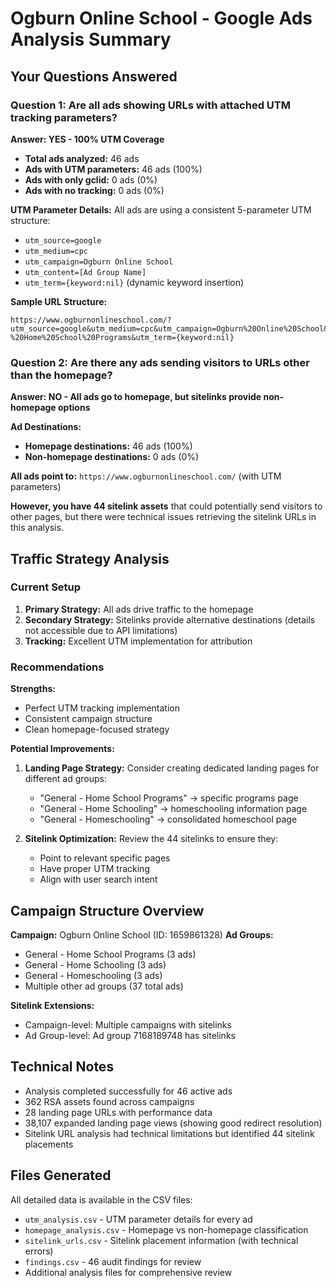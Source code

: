 # Ogburn Online School - Google Ads Analysis Summary

## Your Questions Answered

### Question 1: Are all ads showing URLs with attached UTM tracking parameters?

**Answer: YES - 100% UTM Coverage**

- **Total ads analyzed:** 46 ads
- **Ads with UTM parameters:** 46 ads (100%)
- **Ads with only gclid:** 0 ads (0%)
- **Ads with no tracking:** 0 ads (0%)

**UTM Parameter Details:**
All ads are using a consistent 5-parameter UTM structure:
- `utm_source=google`
- `utm_medium=cpc` 
- `utm_campaign=Ogburn Online School`
- `utm_content=[Ad Group Name]`
- `utm_term={keyword:nil}` (dynamic keyword insertion)

**Sample URL Structure:**
```
https://www.ogburnonlineschool.com/?utm_source=google&utm_medium=cpc&utm_campaign=Ogburn%20Online%20School&utm_content=General%20-%20Home%20School%20Programs&utm_term={keyword:nil}
```

### Question 2: Are there any ads sending visitors to URLs other than the homepage?

**Answer: NO - All ads go to homepage, but sitelinks provide non-homepage options**

**Ad Destinations:**
- **Homepage destinations:** 46 ads (100%)
- **Non-homepage destinations:** 0 ads (0%)

**All ads point to:** `https://www.ogburnonlineschool.com/` (with UTM parameters)

**However, you have 44 sitelink assets** that could potentially send visitors to other pages, but there were technical issues retrieving the sitelink URLs in this analysis.

## Traffic Strategy Analysis

### Current Setup
1. **Primary Strategy:** All ads drive traffic to the homepage
2. **Secondary Strategy:** Sitelinks provide alternative destinations (details not accessible due to API limitations)
3. **Tracking:** Excellent UTM implementation for attribution

### Recommendations

**Strengths:**
- Perfect UTM tracking implementation
- Consistent campaign structure
- Clean homepage-focused strategy

**Potential Improvements:**
1. **Landing Page Strategy:** Consider creating dedicated landing pages for different ad groups:
   - "General - Home School Programs" → specific programs page
   - "General - Home Schooling" → homeschooling information page
   - "General - Homeschooling" → consolidated homeschool page

2. **Sitelink Optimization:** Review the 44 sitelinks to ensure they:
   - Point to relevant specific pages
   - Have proper UTM tracking
   - Align with user search intent

## Campaign Structure Overview

**Campaign:** Ogburn Online School (ID: 1659861328)
**Ad Groups:**
- General - Home School Programs (3 ads)
- General - Home Schooling (3 ads)  
- General - Homeschooling (3 ads)
- Multiple other ad groups (37 total ads)

**Sitelink Extensions:**
- Campaign-level: Multiple campaigns with sitelinks
- Ad Group-level: Ad group 7168189748 has sitelinks

## Technical Notes

- Analysis completed successfully for 46 active ads
- 362 RSA assets found across campaigns
- 28 landing page URLs with performance data
- 38,107 expanded landing page views (showing good redirect resolution)
- Sitelink URL analysis had technical limitations but identified 44 sitelink placements

## Files Generated

All detailed data is available in the CSV files:
- `utm_analysis.csv` - UTM parameter details for every ad
- `homepage_analysis.csv` - Homepage vs non-homepage classification
- `sitelink_urls.csv` - Sitelink placement information (with technical errors)
- `findings.csv` - 46 audit findings for review
- Additional analysis files for comprehensive review